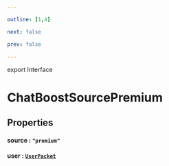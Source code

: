 ```yaml
---

outline: [1,4]

next: false

prev: false

---
```


export Interface
# ChatBoostSourcePremium

## Properties

#### source : `"premium"`

#### user : [`UserPacket`](./UserPacket.md)
